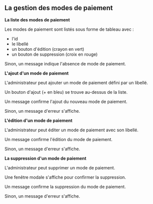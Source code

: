 ## La gestion des modes de paiement

**La liste des modes de paiement**

Les modes de paiement sont listés sous forme de tableau avec :

- l'id
- le libellé
- un bouton d'édition (crayon en vert)
- un bouton de suppression (croix en rouge)

Sinon, un message indique l'absence de mode de paiement.

**L'ajout d'un mode de paiement**

L'administrateur peut ajouter un mode de paiement défini par un libellé.

Un bouton d'ajout (+ en bleu) se trouve au-dessus de la liste.

Un message confirme l'ajout du nouveau mode de paiement.

Sinon, un message d'erreur s'affiche.

**L'édition d'un mode de paiement**

L'administrateur peut éditer un mode de paiement avec son libellé.

Un message confirme l'édition du mode de paiement.

Sinon, un message d'erreur s'affiche.

**La suppression d'un mode de paiement**

L'administrateur peut supprimer un mode de paiement.

Une fenêtre modale s'affiche pour confirmer la suppression.

Un message confirme la suppression du mode de paiement.

Sinon, un message d'erreur s'affiche.